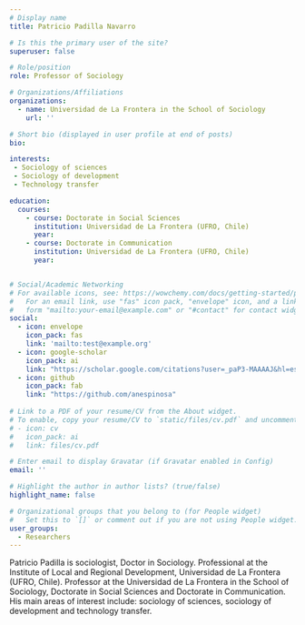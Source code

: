 ```yaml
---
# Display name
title: Patricio Padilla Navarro

# Is this the primary user of the site?
superuser: false

# Role/position
role: Professor of Sociology

# Organizations/Affiliations
organizations:
  - name: Universidad de La Frontera in the School of Sociology
    url: ''

# Short bio (displayed in user profile at end of posts)
bio: 

interests:
 - Sociology of sciences
 - Sociology of development
 - Technology transfer

education:
  courses:
    - course: Doctorate in Social Sciences 
      institution: Universidad de La Frontera (UFRO, Chile)
      year: 
    - course: Doctorate in Communication
      institution: Universidad de La Frontera (UFRO, Chile)
      year: 


# Social/Academic Networking
# For available icons, see: https://wowchemy.com/docs/getting-started/page-builder/#icons
#   For an email link, use "fas" icon pack, "envelope" icon, and a link in the
#   form "mailto:your-email@example.com" or "#contact" for contact widget.
social:
  - icon: envelope
    icon_pack: fas
    link: 'mailto:test@example.org'
  - icon: google-scholar
    icon_pack: ai
    link: "https://scholar.google.com/citations?user=_paP3-MAAAAJ&hl=es"
  - icon: github
    icon_pack: fab
    link: "https://github.com/anespinosa"
    
# Link to a PDF of your resume/CV from the About widget.
# To enable, copy your resume/CV to `static/files/cv.pdf` and uncomment the lines below.
# - icon: cv
#   icon_pack: ai
#   link: files/cv.pdf

# Enter email to display Gravatar (if Gravatar enabled in Config)
email: ''

# Highlight the author in author lists? (true/false)
highlight_name: false

# Organizational groups that you belong to (for People widget)
#   Set this to `[]` or comment out if you are not using People widget.
user_groups:
  - Researchers
---
```


Patricio Padilla is sociologist, Doctor in Sociology. Professional at the Institute of Local and Regional Development, Universidad de La Frontera (UFRO, Chile). Professor at the Universidad de La Frontera in the School of Sociology, Doctorate in Social Sciences and Doctorate in Communication.
His main areas of interest include: sociology of sciences, sociology of development and technology transfer.

